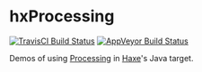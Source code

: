 # hxProcessing

[![TravisCI Build Status](https://travis-ci.org/andyli/hxProcessing.svg?branch=master)](https://travis-ci.org/andyli/hxProcessing)
[![AppVeyor Build Status](https://ci.appveyor.com/api/projects/status/github/andyli/hxProcessing?branch=master&svg=true)](https://ci.appveyor.com/project/andyli/hxProcessing)

Demos of using [Processing](http://processing.org/) in [Haxe](http://haxe.org/)'s Java target.
